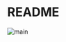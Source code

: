 
<!-- .. -->



# README

![main](https://github.com/yxdev5/yxdev5/actions/workflows/main.yml/badge.svg?branch=yx696742)










<!----------------------------------------------------------------------------->


